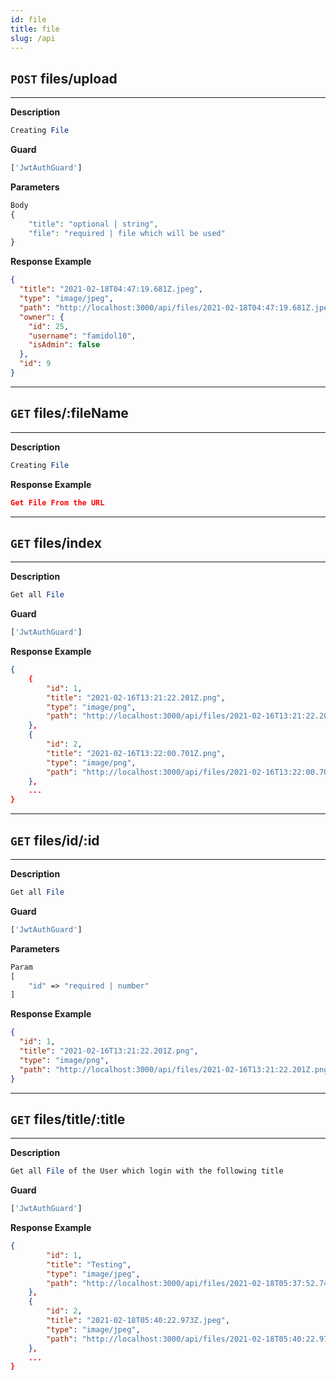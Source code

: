 ```yaml
---
id: file
title: file
slug: /api
---
```


## `POST` files/upload

---

**Description**

```php
Creating File
```

**Guard**

```php
['JwtAuthGuard']
```

**Parameters**

```php
Body
{
    "title": "optional | string",
    "file": "required | file which will be used"
}
```

**Response Example**

```json
{
  "title": "2021-02-18T04:47:19.681Z.jpeg",
  "type": "image/jpeg",
  "path": "http://localhost:3000/api/files/2021-02-18T04:47:19.681Z.jpeg",
  "owner": {
    "id": 25,
    "username": "famidol10",
    "isAdmin": false
  },
  "id": 9
}
```

---

## `GET` files/:fileName

---

**Description**

```php
Creating File
```

**Response Example**

```json
Get File From the URL
```

---

## `GET` files/index

---

**Description**

```php
Get all File
```

**Guard**

```php
['JwtAuthGuard']
```

**Response Example**

```json
{
    {
        "id": 1,
        "title": "2021-02-16T13:21:22.201Z.png",
        "type": "image/png",
        "path": "http://localhost:3000/api/files/2021-02-16T13:21:22.201Z.png"
    },
    {
        "id": 2,
        "title": "2021-02-16T13:22:00.701Z.png",
        "type": "image/png",
        "path": "http://localhost:3000/api/files/2021-02-16T13:22:00.701Z.png"
    },
    ...
}
```

---

## `GET` files/id/:id

---

**Description**

```php
Get all File
```

**Guard**

```php
['JwtAuthGuard']
```

**Parameters**

```php
Param
[
    "id" => "required | number"
]
```

**Response Example**

```json
{
  "id": 1,
  "title": "2021-02-16T13:21:22.201Z.png",
  "type": "image/png",
  "path": "http://localhost:3000/api/files/2021-02-16T13:21:22.201Z.png"
}
```

---

## `GET` files/title/:title

---

**Description**

```php
Get all File of the User which login with the following title
```

**Guard**

```php
['JwtAuthGuard']
```

**Response Example**

```json
{
        "id": 1,
        "title": "Testing",
        "type": "image/jpeg",
        "path": "http://localhost:3000/api/files/2021-02-18T05:37:52.748Z.jpeg"
    },
    {
        "id": 2,
        "title": "2021-02-18T05:40:22.973Z.jpeg",
        "type": "image/jpeg",
        "path": "http://localhost:3000/api/files/2021-02-18T05:40:22.973Z.jpeg"
    },
    ...
}
```
